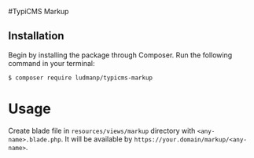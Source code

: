 #TypiCMS Markup

## Installation

Begin by installing the package through Composer. Run the following command in your terminal:

```
$ composer require ludmanp/typicms-markup
```

# Usage

Create blade file in `resources/views/markup` directory with `<any-name>.blade.php`. It will be available by `https://your.domain/markup/<any-name>`.